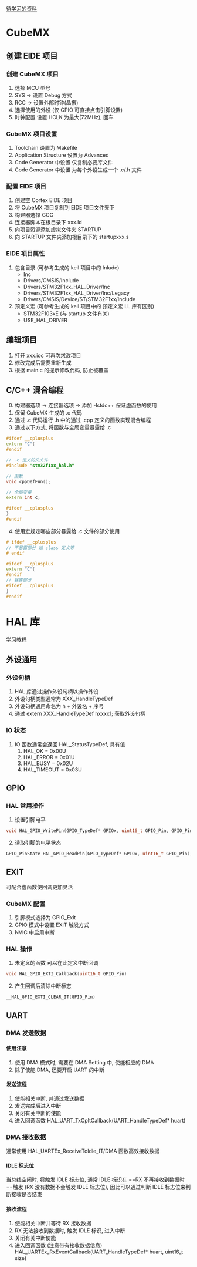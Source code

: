 [待学习的资料](https://blog.csdn.net/qq_35787848/article/details/124512640)

# CubeMX
## 创建 EIDE 项目
### 创建 CubeMX 项目
1. 选择 MCU 型号
2. SYS -> 设置 Debug 方式
3. RCC -> 设置外部时钟(晶振)
4. 选择使用的外设 (仅 GPIO 可直接点击引脚设置)
5. 时钟配置 设置 HCLK 为最大(72MHz), 回车

### CubeMX 项目设置
1. Toolchain 设置为 Makefile
2. Application Structure 设置为 Advanced
3. Code Generator 中设置 仅复制必要库文件
4. Code Generator 中设置 为每个外设生成一个 .c/.h 文件

### 配置 EIDE 项目
1. 创建空 Cortex EIDE 项目
2. 将 CubeMX 项目复制到 EIDE 项目文件夹下
2. 构建器选择 GCC
3. 连接器脚本在根目录下 xxx.ld
4. 向项目资源添加虚拟文件夹 STARTUP
5. 向 STARTUP 文件夹添加根目录下的 startupxxx.s

### EIDE 项目属性
1. 包含目录 (可参考生成的 keil 项目中的 Inlude)
    * Inc
    * Drivers/CMSIS/Include
    * Drivers/STM32F1xx_HAL_Driver/Inc
    * Drivers/STM32F1xx_HAL_Driver/Inc/Legacy
    * Drivers/CMSIS/Device/ST/STM32F1xx/Include
2. 预定义宏 (可参考生成的 keil 项目中的 预定义宏 LL 库有区别)
    * STM32F103xE (与 startup 文件有关)
    * USE_HAL_DRIVER 

## 编辑项目
1. 打开 xxx.ioc 可再次求改项目
2. 修改完成后需要重新生成
3. 根据 main.c 的提示修改代码, 防止被覆盖

## C/C++ 混合编程
0. 构建器选项 -> 连接器选项 -> 添加 -lstdc++ 保证虚函数的使用
1. 保留 CubeMX 生成的 .c 代码
2. 通过 .c 代码运行 .h 中的通过 .cpp 定义的函数实现混合编程
3. 通过以下方式, 将函数与全局变量暴露给 .c
```c++
#ifdef __cplusplus
extern "C"{
#endif

// .c 定义的头文件
#include "stm32f1xx_hal.h"

// 函数
void cppDefFun();

// 全局变量
extern int c;

#ifdef __cplusplus
}
#endif
```

4. 使用宏规定哪些部分暴露给 .c 文件的部分使用
```c++
# ifdef __cplusplus
// 不暴露部分 如 class 定义等
# endif

#ifdef __cplusplus
extern "C"{
#endif
// 暴露部分
#ifdef __cplusplus
}
#endif
```

# HAL 库
[学习教程](http://www.openedv.com/forum.php?mod=viewthread&tid=309468&highlight=hal%BF%E2)

## 外设通用
### 外设句柄
1. HAL 库通过操作外设句柄以操作外设
1. 外设句柄类型通常为 XXX_HandleTypeDef
1. 外设句柄通用命名为 h + 外设名 + 序号
1. 通过 extern XXX_HandleTypeDef hxxxx1; 获取外设句柄

### IO 状态
1. IO 函数通常会返回 HAL_StatusTypeDef, 具有值   
    1. HAL_OK       = 0x00U
    1. HAL_ERROR    = 0x01U
    1. HAL_BUSY     = 0x02U
    1. HAL_TIMEOUT  = 0x03U

## GPIO
### HAL 常用操作
1. 设置引脚电平
```c
void HAL_GPIO_WritePin(GPIO_TypeDef* GPIOx, uint16_t GPIO_Pin, GPIO_PinState PinState);
```
2. 读取引脚的电平状态
```c
GPIO_PinState HAL_GPIO_ReadPin(GPIO_TypeDef* GPIOx, uint16_t GPIO_Pin);
```

## EXIT
可配合虚函数使回调更加灵活

### CubeMX 配置
1. 引脚模式选择为 GPIO_Exit
2. GPIO 模式中设置 EXIT 触发方式
3. NVIC 中启用中断
### HAL 操作
1. 未定义的函数 可以在此定义中断回调
```c++
void HAL_GPIO_EXTI_Callback(uint16_t GPIO_Pin)
```
2. 产生回调后清除中断标志
```c++
__HAL_GPIO_EXTI_CLEAR_IT(GPIO_Pin)
```

## UART
### DMA 发送数据
#### 使用注意
1. 使用 DMA 模式时, 需要在 DMA Setting 中, 使能相应的 DMA
1. 除了使能 DMA, 还要开启 UART 的中断
#### 发送流程
1. 使能相关中断, 并通过发送数据
1. 发送完成后进入中断
1. 关闭有关中断的使能
1. 进入回调函数 HAL_UART_TxCpltCallback(UART_HandleTypeDef* huart)

### DMA 接收数据
通常使用 HAL_UARTEx_ReceiveToIdle_IT/DMA 函数高效接收数据
#### IDLE 标志位
当总线空闲时, 将触发 IDLE 标志位, 通常 IDLE 标识在 ==RX 不再接收到数据时==触发 (RX 没有数据不会触发 IDLE 标志位), 因此可以通过判断 IDLE 标志位来判断接收是否结束

#### 接收流程
1. 使能相关中断并等待 RX 接收数据
1. RX 无法接收到数据时, 触发 IDLE 标识, 进入中断
1. 关闭有关中断使能
1. 进入回调函数 (注意带有接收数据信息) HAL_UARTEx_RxEventCallback(UART_HandleTypeDef* huart, uint16_t size)



